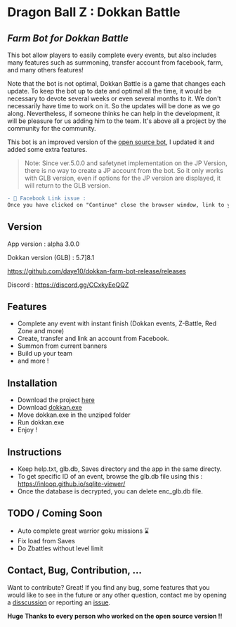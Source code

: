 # Dragon Ball Z : Dokkan Battle
## _Farm Bot for Dokkan Battle_

This bot allow players to easily complete every events, but also includes many features such as summoning, transfer account from facebook, farm, and many others features!

Note that the bot is not optimal, Dokkan Battle is a game that changes each update. To keep the bot up to date and optimal all the time, it would be necessary to devote several weeks or even several months to it. We don't necessarily have time to work on it. So the updates will be done as we go along. Nevertheless, if someone thinks he can help in the development, it will be pleasure for us adding him to the team. It's above all a project by the community for the community.

This bot is an improved version of the [open source bot](https://github.com/RobertRautenbach/Open-Source-Battle-Bot), I updated it and added some extra features.
> Note: Since ver.5.0.0 and safetynet implementation on the JP Version, there is no way to create a JP account from the bot.
> So it only works with GLB version, even if options for the JP version are displayed, it will return to the GLB version.

```diff
- 🔴 Facebook Link issue :
Once you have clicked on "Continue" close the browser window, link to your facebook account will process as well !!
```

## Version
App version : alpha 3.0.0

Dokkan version (GLB) : 5.7]8.1

https://github.com/daye10/dokkan-farm-bot-release/releases

Discord : https://discord.gg/CCxkyEeQQZ

## Features

- Complete any event with instant finish (Dokkan events, Z-Battle, Red Zone and more)
- Create, transfer and link an account from Facebook.
- Summon from current banners
- Build up your team
- and more !

## Installation
- Download the project [here](https://github.com/daye10/dokkan-farm-bot-release/archive/refs/heads/master.zip)
- Download [dokkan.exe](https://mega.nz/file/EQxVXDAR#U6fSTtV1lRhqrW-0CDqotUIVUAqVw-lW7_yv6U4PEOc)
- Move dokkan.exe in the unziped folder
- Run  dokkan.exe 
- Enjoy !

## Instructions
- Keep help.txt, glb.db, Saves directory and the app  in the same directy.
- To get specific ID of an event, browse the glb.db file using this : https://inloop.github.io/sqlite-viewer/
- Once the database is decrypted, you can delete enc_glb.db file.

## TODO / Coming Soon
- Auto complete great warrior goku missions ⌛
- Fix load from Saves
- Do Zbattles without level limit
## Contact, Bug, Contribution, ...

Want to contribute? Great!
If you find any bug, some features that you would like to see in the future or any other question, contact me by opening a [disscussion](https://github.com/daye10/dokkan-battle-farm-bot-app/discussions) or reporting an [issue](https://github.com/daye10/dokkan-farm-bot-release/issues).

**Huge Thanks to every person who worked on the open source version !!**


   [open-source-bot]: https://github.com/RobertRautenbach/Open-Source-Battle-Bot
